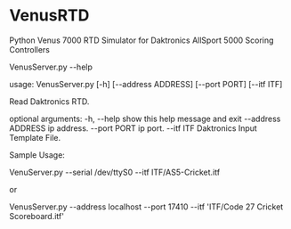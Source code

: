 # VenusRTD
Python Venus 7000 RTD Simulator for Daktronics AllSport 5000 Scoring Controllers

VenusServer.py --help

usage: VenusServer.py [-h] [--address ADDRESS] [--port PORT] [--itf ITF]

Read Daktronics RTD.

optional arguments:
  -h, --help         show this help message and exit
  --address ADDRESS  ip address.
  --port PORT        ip port.
  --itf ITF          Daktronics Input Template File.

Sample Usage:

VenuServer.py --serial /dev/ttyS0 --itf ITF/AS5-Cricket.itf

or

VenusServer.py --address localhost --port 17410 --itf 'ITF/Code 27 Cricket Scoreboard.itf'

